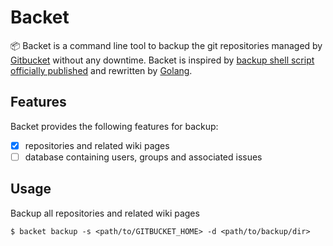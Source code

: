 # Backet

:package: Backet is a command line tool to backup the git repositories managed by [Gitbucket](https://github.com/gitbucket/gitbucket) without any downtime. Backet is inspired by [backup shell script officially published](https://github.com/gitbucket/gitbucket/wiki/Backup) and rewritten by [Golang](https://github.com/golang/go).

## Features

Backet provides the following features for backup:

- [x] repositories and related wiki pages
- [ ] database containing users, groups and associated issues

## Usage
Backup all repositories and related wiki pages

```
$ backet backup -s <path/to/GITBUCKET_HOME> -d <path/to/backup/dir>
```
